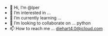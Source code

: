 - 👋 Hi, I’m @lper    
- 👀 I’m interested in ...  
- 🌱 I’m currently learning ...
- 💞️ I’m looking to collaborate on ... python
- 📫 How to reach me ... diehart4.0@icloud.com

<!---
istidat/istidat is a ✨ special ✨ repository because its `README.md` (this file) appears on your GitHub profile.
You can click the Preview link to take a look at your changes.
--->
